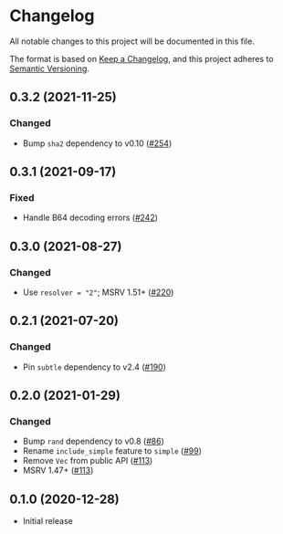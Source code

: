 # Changelog

All notable changes to this project will be documented in this file.

The format is based on [Keep a Changelog](https://keepachangelog.com/en/1.0.0/),
and this project adheres to [Semantic Versioning](https://semver.org/spec/v2.0.0.html).

## 0.3.2 (2021-11-25)
### Changed
- Bump `sha2` dependency to v0.10 ([#254])

[#254]: https://github.com/RustCrypto/password-hashes/pull/254

## 0.3.1 (2021-09-17)
### Fixed
- Handle B64 decoding errors ([#242])

[#242]: https://github.com/RustCrypto/password-hashes/pull/242

## 0.3.0 (2021-08-27)
### Changed
- Use `resolver = "2"`; MSRV 1.51+ ([#220])

[#220]: https://github.com/RustCrypto/password-hashes/pull/220

## 0.2.1 (2021-07-20)
### Changed
- Pin `subtle` dependency to v2.4 ([#190])

[#190]: https://github.com/RustCrypto/password-hashes/pull/190

## 0.2.0 (2021-01-29)
### Changed
- Bump `rand` dependency to v0.8 ([#86])
- Rename `include_simple` feature to `simple` ([#99])
- Remove `Vec` from public API ([#113]) 
- MSRV 1.47+ ([#113])

[#86]: https://github.com/RustCrypto/password-hashing/pull/86
[#99]: https://github.com/RustCrypto/password-hashing/pull/99
[#113]: https://github.com/RustCrypto/password-hashing/pull/113

## 0.1.0 (2020-12-28)
- Initial release
